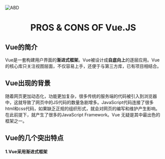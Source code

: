 ![ABD](https://github.com/Wonderful23/-/blob/master/11/t013dad0e25dfb0b247.jpg)
<div>
<h1 align= "center">PROS & CONS OF Vue.JS</h1></div>
<h2>Vue的简介</h2>
<p>  Vue是一套构建用户界面的<b>渐进式框架</b>。Vue被设计成<b>自底向上</b>的逐层应用。Vue的核心库只关注视图层面，不仅容易上手，还便于与第三方库，已有项目相结合。</p>
<h2>Vue出现的背景</h2>
<p>随着网页更加动态化，功能更加复杂，很多传统的服务端的代码被引入到浏览器中，这就导致了网页中的JS代码的数量急剧增多。JavaScript代码连接了很多html和css代码，如果缺乏正规的组织形式，就会对网页的编写和维护产生影响。在此前提下，就产生了很多的JavaScript Framework。Vue 无疑是其中最出色的框架之一。</p>
<h2>Vue的几个突出特点</h2>
<h4>1.Vue采用渐进式框架</h4>
